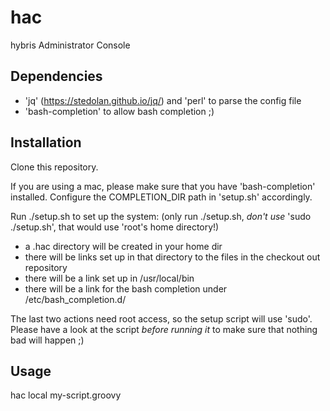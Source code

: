 # hac
hybris Administrator Console

## Dependencies
 - 'jq' (https://stedolan.github.io/jq/) and 'perl' to parse the config file
 - 'bash-completion' to allow bash completion ;)

## Installation
Clone this repository.

If you are using a mac, please make sure that you have 'bash-completion' installed.
Configure the COMPLETION_DIR path in 'setup.sh' accordingly.

Run ./setup.sh to set up the system: (only run ./setup.sh, _don't use_ 'sudo ./setup.sh', that would use 'root's home directory!)
 - a .hac directory will be created in your home dir
 - there will be links set up in that directory to the files in the checkout out repository
 - there will be a link set up in /usr/local/bin
 - there will be a link for the bash completion under /etc/bash_completion.d/

The last two actions need root access, so the setup script will use 'sudo'.
Please have a look at the script _before running it_ to make sure that nothing bad will happen ;)

## Usage
hac local my-script.groovy
